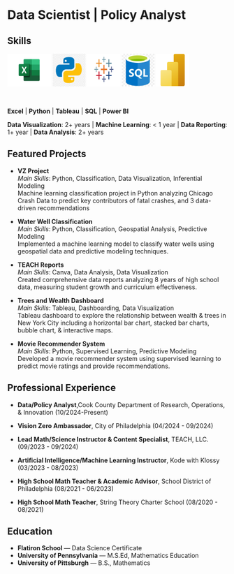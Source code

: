# Data Scientist | Policy Analyst

## Skills

<img src="/images/excel_icon.png" style="width: 100px; height: 75px;" />  <img src="/images/python_icon.png" style="width: 75px; height: 75px;" />  <img src="/images/tableau_icon.png" style="width: 75px; height: 75px;" />  <img src="/images/sql_icon.png" style="width: 75px; height: 75px;" />  <img src="/images/power-bi-icon.png" style="width: 75px; height: 75px;" />

<br>

**Excel**  |  **Python** | **Tableau** | **SQL**  | **Power BI** 

**Data Visualization**: 2+ years  |  **Machine Learning**: < 1 year  |  **Data Reporting**: 1+ year  |  **Data Analysis**: 2+ years

## Featured Projects



- **VZ Project**  
  *Main Skills*: Python, Classification, Data Visualization, Inferential Modeling  
  Machine learning classification project in Python analyzing Chicago Crash Data to predict key contributors of fatal crashes, and 3 data-driven recommendations

- **Water Well Classification**  
  *Main Skills*: Python, Classification, Geospatial Analysis, Predictive Modeling  
  Implemented a machine learning model to classify water wells using geospatial data and predictive modeling techniques.

- **TEACH Reports**  
  *Main Skills*: Canva, Data Analysis, Data Visualization  
  Created comprehensive data reports analyzing 8 years of high school data, measuring student growth and curriculum effectiveness.

- **Trees and Wealth Dashboard**  
  *Main Skills*: Tableau, Dashboarding, Data Visualization  
  Tableau dashboard to explore the relationship between wealth & trees in New York City including a horizontal bar chart, stacked bar charts, bubble chart, & interactive maps.

- **Movie Recommender System**  
  *Main Skills*: Python, Supervised Learning, Predictive Modeling  
  Developed a movie recommender system using supervised learning to predict movie ratings and provide recommendations.

## Professional Experience

- **Data/Policy Analyst**,Cook County Department of Research, Operations, & Innovation (10/2024-Present)  
  
- **Vision Zero Ambassador**, City of Philadelphia (04/2024 - 09/2024)  

- **Lead Math/Science Instructor & Content Specialist**, TEACH, LLC. (09/2023 - 09/2024)  
 
- **Artificial Intelligence/Machine Learning Instructor**, Kode with Klossy (03/2023 - 08/2023)  

- **High School Math Teacher & Academic Advisor**, School District of Philadelphia (08/2021 - 06/2023)
  
- **High School Math Teacher**, String Theory Charter School (08/2020 - 08/2021)  
  
## Education

- **Flatiron School** — Data Science Certificate  
- **University of Pennsylvania** — M.S.Ed, Mathematics Education  
- **University of Pittsburgh** — B.S., Mathematics  
